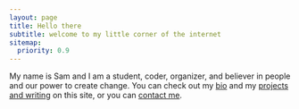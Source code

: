 ```yaml
---
layout: page
title: Hello there
subtitle: welcome to my little corner of the internet
sitemap:
  priority: 0.9
---
```


My name is Sam and I am a student, coder, organizer, and believer in people and our power to create change. You can check out my [bio](/about) and my [projects and writing](/projectsandwriting) on this site, or you can [contact me](/contact).